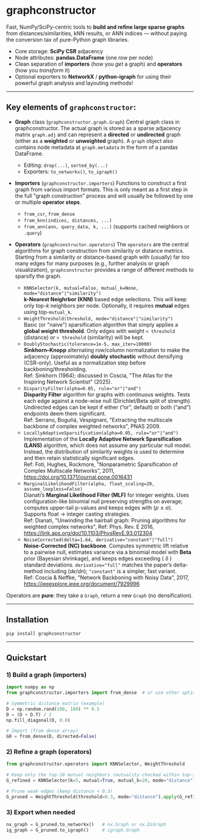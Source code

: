 # graphconstructor

Fast, NumPy/SciPy-centric tools to **build and refine large sparse graphs** from distances/similarities, kNN results, or ANN indices — without paying the conversion tax of pure-Python graph libraries.

* Core storage: **SciPy CSR** adjacency
* Node attributes: **pandas.DataFrame** (one row per node)
* Clean separation of **importers** (how you *get* a graph) and **operators** (how you *transform* it)
* Optional exporters to **NetworkX** / **python-igraph** for using their powerful graph analysis and layouting methods!

---

## Key elements of `graphconstructor`:

* **Graph** class (`graphconstructor.graph.Graph`)
  Central graph class in graphconstructor. The actual graph is stored as a sparse adjacency matrix `graph.adj` and can represent a **directed** or **undirected** graph (either as a **weighted** or **unweighted** graph).
  A `graph` object also contains node metadata at `graph.metadata` in the form of a pandas DataFrame.

  * Editing: `drop(...)`, `sorted_by(...)`
  * Exporters: `to_networkx()`, `to_igraph()`

* **Importers** (`graphconstructor.importers`)
  Functions to construct a first graph from various import formats. This is only meant as a first step in the full "graph construction" process and will usually be followed by one or multiple **operator steps**.

  * `from_csr`, `from_dense`
  * `from_knn(indices, distances, ...)`
  * `from_ann(ann, query_data, k, ...)` (supports cached neighbors or `.query`)

* **Operators** (`graphconstructor.operators`)
  The `operators` are the central algorithms for graph construction from similarity or distance metrics. Starting from a similarity or distance-based graph with (usually) far too many edges for many purposes (e.g., further analysis or graph visualization), `graphconstructor` provides a range of different methods to sparsify the graph.

  * `KNNSelector(k, mutual=False, mutual_k=None, mode="distance"|"similarity")`  
    **k-Nearest Neighrbor (KNN)** based edge selections. This will keep only top-*k* neighbors per node. Optionally, it requires **mutual** edges using top-`mutual_k`.
  * `WeightThreshold(threshold, mode="distance"|"similarity")`  
    Basic (or "naive") sparsification algorithm that simply applies a **global weight threshold**. Only edges with weight `< threshold` (distance) or `> threshold` (similarity) will be kept.
  * `DoublyStochastic(tolerance=1e-5, max_iter=10000)`  
    **Sinkhorn–Knopp** alternating row/column normalization to make the adjacency (approximately) **doubly stochastic** without densifying (CSR-only). Useful as a normalization step before backboning/thresholding.  
    Ref: Sinkhorn (1964); discussed in Coscia, "The Atlas for the Inspiring Network Scientist" (2025).
  * `DisparityFilter(alpha=0.05, rule="or"|"and")`  
    **Disparity Filter** algorithm for graphs with continuous weights. Tests each edge against a node-wise null (Dirichlet/Beta split of strength). Undirected edges can be kept if either (“or”, default) or both (“and”) endpoints deem them significant.  
    Ref: Serrano, Boguñá, Vespignani, "Extracting the multiscale backbone of complex weighted networks", PNAS 2009.
  * `LocallyAdaptiveSparsification(alpha=0.05, rule="or"|"and")`  
    Implementation of the **Locally Adaptive Network Sparsification (LANS)** algorithm, which does not assume any particular null model. Instead, the distribution of similarity weights is used to determine and then retain statistically significant edges.  
    Ref: Foti, Hughes, Rockmore, "Nonparametric Sparsification of Complex Multiscale Networks", 2011, https://doi.org/10.1371/journal.pone.0016431
  * `MarginalLikelihoodFilter(alpha, float_scaling=20, assume_loopless=False)`  
    Dianati’s **Marginal Likelihood Filter (MLF)** for integer weights. Uses configuration-like binomial null preserving strengths on average; computes upper-tail p-values and keeps edges with ($p \le \alpha$). Supports float → integer casting strategies.  
    Ref: Dianati, "Unwinding the hairball graph: Pruning algorithms for weighted complex networks", Ref: Phys. Rev. E 2016, https://link.aps.org/doi/10.1103/PhysRevE.93.012304
  * `NoiseCorrected(delta=1.64, derivative="constant"|"full")`  
    **Noise-Corrected (NC) backbone**. Computes symmetric lift relative to a pairwise null, estimates variance via a binomial model with **Beta** prior (Bayesian shrinkage), and keeps edges exceeding ( $\delta$ ) standard deviations. `derivative="full"` matches the paper’s delta-method including ($d\kappa/dn$); `"constant"` is a        simpler, fast variant.  
    Ref: Coscia & Neffke, "Network Backboning with Noisy Data", 2017, https://ieeexplore.ieee.org/document/7929996

Operators are **pure**: they take a `Graph`, return a new `Graph` (no densification).


---

## Installation

```bash
pip install graphconstructor
```

---

## Quickstart

### 1) Build a graph (importers)

```python
import numpy as np
from graphconstructor.importers import from_dense  # or use other options, e.g. from_knn, from_ann

# Symmetric distance matrix (example)
D = np.random.rand(100, 100) ** 0.5
D = (D + D.T) / 2
np.fill_diagonal(D, 0.0)

# Import (from dense array)
G0 = from_dense(D, directed=False)
```

### 2) Refine a graph (operators)

```python
from graphconstructor.operators import KNNSelector, WeightThreshold

# Keep only the top-10 mutual neighbors (mutuality checked within top-20)
G_refined = KNNSelector(k=5, mutual=True, mutual_k=20, mode="distance").apply(G0)

# Prune weak edges (keep distance < 0.3)
G_pruned = WeightThreshold(threshold=0.3, mode="distance").apply(G_refined)
```

### 3) Export when needed

```python
nx_graph = G_pruned.to_networkx()   # nx.Graph or nx.DiGraph
ig_graph = G_pruned.to_igraph()     # igraph.Graph
```
